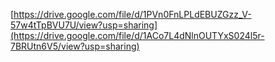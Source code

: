 [https://drive.google.com/file/d/1PVn0FnLPLdEBUZGzz_V-57w4tTpBVU7U/view?usp=sharing](https://drive.google.com/file/d/1ACo7L4dNlnOUTYxS024l5r-7BRUtn6V5/view?usp=sharing)
